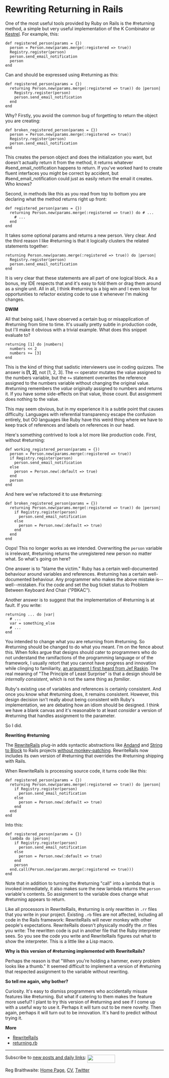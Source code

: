 Rewriting Returning in Rails
===

One of the most useful tools provided by Ruby on Rails is the #returning method, a simple but very useful implementation of the K Combinator or [Kestrel](http://github.com/raganwald/homoiconic/blob/master/2008-10-29/kestrel.markdown#readme). For example, this:

    def registered_person(params = {})
      person = Person.new(params.merge(:registered => true))
      Registry.register(person)
      person.send_email_notification
      person
    end

Can and should be expressed using #returning as this:

    def registered_person(params = {})
      returning Person.new(params.merge(:registered => true)) do |person|
        Registry.register(person)
        person.send_email_notification
      end
    end

Why? Firstly, you avoid the common bug of forgetting to return the object you are creating:

    def broken_registered_person(params = {})
      person = Person.new(params.merge(:registered => true))
      Registry.register(person)
      person.send_email_notification
    end
    
This creates the person object and does the initialization you want, but doesn't actually return it from the method, it returns whatever #send\_email\_notification happens to return. If you've worked hard to create fluent interfaces you might be correct by accident, but #send\_email\_notification could just as easily return the email it creates. Who knows?

Second, in methods like this as you read from top to bottom you are declaring what the method returns right up front:

    def registered_person(params = {})
      returning Person.new(params.merge(:registered => true)) do # ...
        # ...
      end
    end
      
It takes some optional params and returns a new person. Very clear. And the third reason I like #returning is that it logically clusters the related statements together:

    returning Person.new(params.merge(:registered => true)) do |person|
      Registry.register(person)
      person.send_email_notification
    end

It is very clear that these statements are all part of one logical block. As a bonus, my IDE respects that and it's easy to fold them or drag them around as a single unit. All in all, I think #returning is a big win and I even look for opportunities to refactor existing code to use it whenever I'm making changes.

**DWIM**

All that being said, I have observed a certain bug or misapplication of #returning from time to time. It's usually pretty subtle in production code, but I'll make it obvious with a trivial example. What does this snippet evaluate to?

    returning [1] do |numbers|
      numbers << 2
      numbers += [3]
    end

This is the kind of thing that sadistic interviewers use in coding quizzes. The answer is **[1, 2]**, not [1, 2, 3]. The `<<` operator mutates the value assigned to the numbers variable, but the `+=` statement overwrites the reference assigned to the numbers variable without changing the original value. #returning remembers the *value* originally assigned to numbers and returns it. If you have some side-effects on that value, those count. But assignment does nothing to the value.

This may seem obvious, but in my experience it is a subtle point that causes difficulty. Languages with referential transparency escape the confusion entirely, but OO languages like Ruby have this weird thing where we have to keep track of references and labels on references in our head.

Here's something contrived to look a lot more like production code. First, without #returning:

    def working_registered_person(params = {})
      person = Person.new(params.merge(:registered => true))
      if Registry.register(person)
        person.send_email_notification
      else
        person = Person.new(:default => true)
      end
      person
    end
    
And here we've refactored it to use #returning:

    def broken_registered_person(params = {})
      returning Person.new(params.merge(:registered => true)) do |person|
        if Registry.register(person)
          person.send_email_notification
        else
          person = Person.new(:default => true)
        end
      end
    end

Oops! This no longer works as we intended. Overwriting the `person` variable is irrelevant, #returning returns the unregistered new person no matter what. So what's going on here?

One answer is to "blame the victim." Ruby has a certain well-documented behaviour around variables and references. #returning has a certain well-documented behaviour. Any programmer who makes the above mistake is--well--mistaken. Fix the code and set the bug ticket status to Problem Between Keyboard And Chair ("PBKAC").

Another answer is to suggest that the implementation of #returning is at fault. If you write:

    returning ... do |var|
      # ...
      var = something_else
      # ...
    end

You intended to change what you are returning from #returning. So #returning should be changed to do what you meant. I'm on the fence about this. When folks argue that designs should cater to programmers who do not understand the ramifactions of the programming language or of the framework, I usually retort that you cannot have progress and innovation while clinging to familiarity, [an argument I first heard from Jef Raskin](http://weblog.raganwald.com/2008/01/programming-language-cannot-be-better.html "A programming language cannot be better without being unintuitive"). The real meaning of "The Principle of Least Surprise" is that a design should be *internally consistent*, which is not the same thing as *familiar*.

Ruby's existing use of variables and references is certainly consistent. And once you know what #returning does, it remains consistent. However, this design decision isn't really about being consistent with Ruby's implementation, we are debating how an idiom should be designed. I think we have a blank canvas and it's reasonable to at least *consider* a version of #returning that handles assignment to the parameter.

So I did.

**Rewriting #returning**

The [RewriteRails](http://github.com/raganwald/rewrite_rails/tree/master) plug-in adds syntactic abstractions like [Andand](http://github.com/raganwald/rewrite_rails/tree/master/doc/andand.textile "") and [String to Block](http://github.com/raganwald/rewrite_rails/tree/master/doc/string_to_block.md#readme "") to Rails projects [without monkey-patching](http://avdi.org/devblog/2008/02/23/why-monkeypatching-is-destroying-ruby/ "Monkeypatching is Destroying Ruby"). RewriteRails now includes its own version of #returning that overrides the #returning shipping with Rails.

When RewriteRails is processing source code, it turns code like this:

    def registered_person(params = {})
      returning Person.new(params.merge(:registered => true)) do |person|
        if Registry.register(person)
          person.send_email_notification
        else
          person = Person.new(:default => true)
        end
      end
    end
    
Into this:

    def registered_person(params = {})
      lambda do |person|
        if Registry.register(person)
          person.send_email_notification
        else
          person = Person.new(:default => true)
        end
        person
      end.call(Person.new(params.merge(:registered => true)))
    end

Note that in addition to turning the #returning "call" into a lambda that is invoked immediately, it also makes sure the new lambda returns the `person` variable's contents. So assignment to the variable does change what #returning appears to return.

Like all processors in RewriteRails, #returning is only rewritten in `.rr` files that you write in your project. Existing `.rb` files are not affected, including all code in the Rails framework: RewriteRails will never monkey with other people's expectations. RewriteRails doesn't physically modify the .rr files you write: The rewritten code is put in another file that the Ruby interpreter sees. So you see the code you write and RewriteRails figures out what to show the interpreter. This is a little like a Lisp macro. 

**Why is this version of #returning implemented with RewriteRails?**

Perhaps the reason is that "When you're holding a hammer, every problem looks like a thumb." It seemed difficult to implement a version of #returning that respected assignment to the variable without rewriting.

**So tell me again, why bother?**

Curiosity. It's easy to dismiss programmers who accidentally misuse features like #returning. But what if catering to them makes the feature more useful? I plant to try this version of #returning and see if I come up with a useful way to use it. Perhaps it will turn out to be mere novelty. Then again, perhaps it will turn out to be innovation. It's hard to predict without trying it.

**More**

* [RewriteRails](http://github.com/raganwald/rewrite_rails/tree/master/README.md)
* [returning.rb](http://github.com/raganwald/rewrite_rails/tree/master/lib/rewrite_rails/returning.rb "")

---
	
Subscribe to [new posts and daily links](http://feeds.feedburner.com/raganwald "raganwald's rss feed"): <a href="http://feeds.feedburner.com/raganwald"><img src="http://feeds.feedburner.com/~fc/raganwald?bg=&amp;fg=&amp;anim=" height="26" width="88" style="border:0" alt="" align="top"/></a>

Reg Braithwaite: [Home Page](http://reginald.braythwayt.com), [CV](http://reginald.braythwayt.com/RegBraithwaiteGH0109_en_US.pdf ""), [Twitter](http://twitter.com/raganwald)